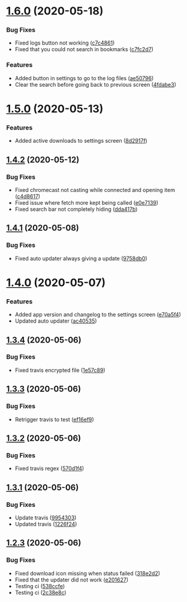 # [1.6.0](https://github.com/pct-org/native-app/compare/v1.5.0...v1.6.0) (2020-05-18)


### Bug Fixes

* Fixed logs button not working ([c7c4861](https://github.com/pct-org/native-app/commit/c7c486125bb9fec917db202e5b7447e2356b67ee))
* Fixed that you could not search in bookmarks ([c7fc2d7](https://github.com/pct-org/native-app/commit/c7fc2d7575cc5ae4b61e8ca3a276dc03a4bda315))


### Features

* Added button in settings to go to the log files ([ae50796](https://github.com/pct-org/native-app/commit/ae50796f86a43f9e5a317da1c2f01ac39dfc379b))
* Clear the search before going back to previous screen ([4fdabe3](https://github.com/pct-org/native-app/commit/4fdabe34d6cfdb1b3ab020cbe9311eb2cb37ccc1))



# [1.5.0](https://github.com/pct-org/native-app/compare/v1.4.2...v1.5.0) (2020-05-13)


### Features

* Added active downloads to settings screen ([8d2917f](https://github.com/pct-org/native-app/commit/8d2917f8cc59578e60f0d339b96d02aaa6e7410c))



## [1.4.2](https://github.com/pct-org/native-app/compare/v1.4.1...v1.4.2) (2020-05-12)


### Bug Fixes

* Fixed chromecast not casting while connected and opening item ([c4d8617](https://github.com/pct-org/native-app/commit/c4d8617ab3c2b345661e031c917453d24a634f76))
* Fixed issue where fetch more kept being called ([e0e7139](https://github.com/pct-org/native-app/commit/e0e71399836a5c54400dc04a53994ada1bfb301b))
* Fixed search bar not completely hiding ([dda417b](https://github.com/pct-org/native-app/commit/dda417bf221333e662642419d48f47d2e08eb03b))



## [1.4.1](https://github.com/pct-org/native-app/compare/v1.4.0...v1.4.1) (2020-05-08)


### Bug Fixes

* Fixed auto updater always giving a update ([9758db0](https://github.com/pct-org/native-app/commit/9758db066e16436f22e3c25430755d012ba667fc))



# [1.4.0](https://github.com/pct-org/native-app/compare/v1.3.4...v1.4.0) (2020-05-07)


### Features

* Added app version and changelog to the settings screen ([e70a5f4](https://github.com/pct-org/native-app/commit/e70a5f4560bf7d5d2aafba9492ff4f67590aed6d))
* Updated auto updater ([ac40535](https://github.com/pct-org/native-app/commit/ac405358507857d1f460962f409ed35e69ebfd7c))



## [1.3.4](https://github.com/pct-org/native-app/compare/v1.3.3...v1.3.4) (2020-05-06)


### Bug Fixes

* Fixed travis encrypted file ([1e57c89](https://github.com/pct-org/native-app/commit/1e57c89bfc1c815dd8a80f156968dbac0234fb01))



## [1.3.3](https://github.com/pct-org/native-app/compare/v1.3.2...v1.3.3) (2020-05-06)


### Bug Fixes

* Retrigger travis to test ([ef16ef9](https://github.com/pct-org/native-app/commit/ef16ef9bb798d441bbb77cb2ef319890da98b6ad))



## [1.3.2](https://github.com/pct-org/native-app/compare/v1.3.1...v1.3.2) (2020-05-06)


### Bug Fixes

* Fixed travis regex ([570d1f4](https://github.com/pct-org/native-app/commit/570d1f4bd76c63ab511ae2597cd38aa0c7b89c25))



## [1.3.1](https://github.com/pct-org/native-app/compare/v1.2.3...v1.3.1) (2020-05-06)


### Bug Fixes

* Update travis ([9954303](https://github.com/pct-org/native-app/commit/9954303aaa1e0d7509a168a261a4034e2986f47a))
* Updated travis ([1226f24](https://github.com/pct-org/native-app/commit/1226f24df411884a63c7bc0edf8df11c7083f47b))



## [1.2.3](https://github.com/pct-org/native-app/compare/v1.2.0...v1.2.3) (2020-05-06)


### Bug Fixes

* Fixed download icon missing when status failed ([318e2d2](https://github.com/pct-org/native-app/commit/318e2d2b466f0c115f798f86fd1886d4905eb718))
* Fixed that the updater did not work ([e201627](https://github.com/pct-org/native-app/commit/e20162735417edbb8de108a1d9be606fc8ba0113))
* Testing ci ([538ccfe](https://github.com/pct-org/native-app/commit/538ccfe5f26a25fa0b2b84786c9642c9c438b405))
* Testing ci ([2c38e8c](https://github.com/pct-org/native-app/commit/2c38e8c9bf1d133b41557a274dab3631d968e301))



